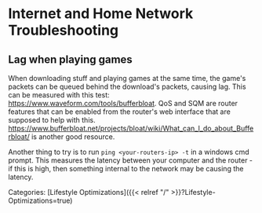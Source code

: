 # Internet and Home Network Troubleshooting

## Lag when playing games

When downloading stuff and playing games at the same time, the game's packets
can be queued behind the download's packets, causing lag.  This can be measured
with this test: https://www.waveform.com/tools/bufferbloat. QoS and SQM are
router features that can be enabled from the router's web interface that are
supposed to help with this.
https://www.bufferbloat.net/projects/bloat/wiki/What_can_I_do_about_Bufferbloat/
is another good resource.

Another thing to try is to run `ping <your-routers-ip> -t` in a windows cmd
prompt. This measures the latency between your computer and the router - if
this is high, then something internal to the network may be causing the
latency.

Categories:
[Lifestyle Optimizations]({{< relref "/" >}}?Lifestyle-Optimizations=true)